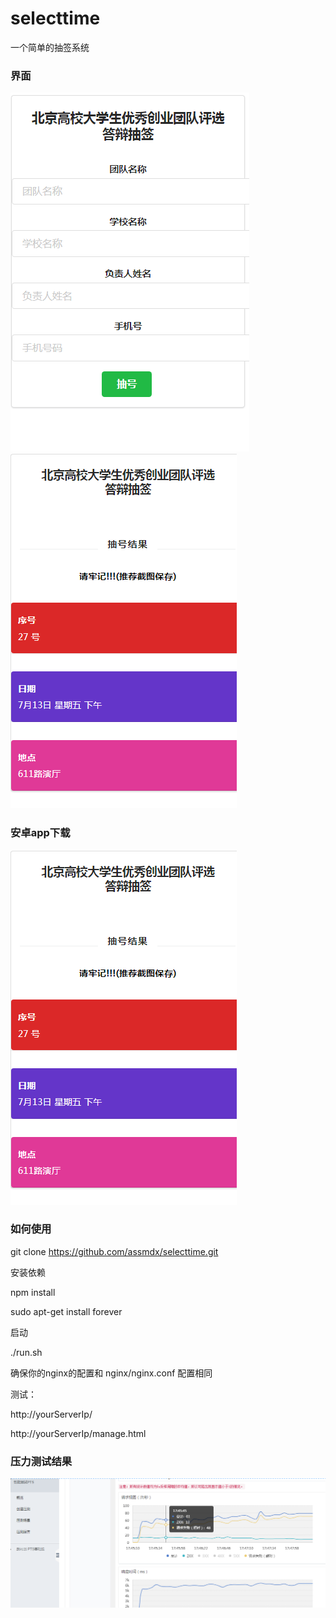 ﻿# selecttime

  一个简单的抽签系统

### 界面
  ![page1.png](test/page1.png)
  ![page2.png](test/page2.png)

### 安卓app下载
  
![page2.png](test/page2.png)

### 如何使用

  git clone https://github.com/assmdx/selecttime.git

安装依赖

  npm install

  sudo apt-get install forever

启动

  ./run.sh

确保你的nginx的配置和 nginx/nginx.conf 配置相同

测试：

  http://yourServerIp/

  http://yourServerIp/manage.html

### 压力测试结果
  ![result.png](test/result.png)
